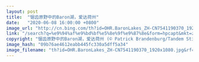 ```yaml
---
layout: post
title:  "锯齿原野中的Baron湖，爱达荷州"
date:   "2020-06-08 16:00:00 +0800"
image_url: "http://cn.bing.com/th?id=OHR.BaronLakes_ZH-CN7541190370_1920x1080.jpg&rf=LaDigue_1920x1080.jpg&pid=hp"
link: "/search?q=%e9%94%af%e9%bd%bf%e5%8e%9f%e9%87%8e&form=hpcapt&mkt=zh-cn"
copyright: "锯齿原野中的Baron湖，爱达荷州 (© Patrick Brandenburg/Tandem Stills + Motion)"
image_hash: "09b76ae4612eabb445fc330a5dff5a34"
image_filename: "th?id=OHR.BaronLakes_ZH-CN7541190370_1920x1080.jpg&rf=LaDigue_1920x1080.jpg&pid=hp"
---
```

